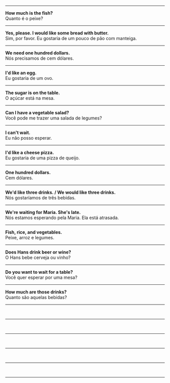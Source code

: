 <hr>
<p>
  <b>How much is the fish?</b><br>
  Quanto é o peixe?
  <hr>
</p>

<p>
  <b>Yes, please. I would like some bread
 with butter.</b><br>
  Sim, por favor. Eu gostaria de um pouco de pão com manteiga.
  <hr>
</p>

<p>
  <b>We need one hundred dollars.</b><br>
  Nós precisamos de cem dólares.
  <hr>
</p>

<p>
  <b>I'd like an egg.</b><br>
  Eu gostaria de um ovo.
  <hr>
</p>

<p>
  <b>The sugar is on the table.</b><br>
  O açúcar está na mesa.
  <hr>
</p>

<p>
  <b>Can I have a vegetable salad?</b><br>
  Você pode me trazer uma salada de legumes?
  <hr>
</p>

<p>
  <b>I can't wait.</b><br>
  Eu não posso esperar.
  <hr>
</p>

<p>
  <b>I'd like a cheese pizza.</b><br>
  Eu gostaria de uma pizza de queijo.
  <hr>
</p>

<p>
  <b>One hundred dollars.</b><br>
  Cem dólares.
  <hr>
</p>

<p>
  <b>We'd like three drinks. / We would like three drinks.</b><br>
  Nós gostaríamos de três bebidas.
  <hr>
</p>

<p>
  <b>We're waiting for Maria. She's late.</b><br>
  Nós estamos esperando pela Maria. Ela está atrasada.
  <hr>
</p>

<p>
  <b>Fish, rice, and vegetables.</b><br>
  Peixe, arroz e legumes.
  <hr>
</p>

<p>
  <b>Does Hans drink beer or wine?</b><br>
  O Hans bebe cerveja ou vinho?
  <hr>
</p>

<p>
  <b>Do you want to wait for a table?</b><br>
  Você quer esperar por uma mesa?
  <hr>
</p>

<p>
  <b>How much are those drinks?</b><br>
  Quanto são aquelas bebidas?
  <hr>
</p>

<p>
  <b></b><br>
  
  <hr>
</p>

<p>
  <b></b><br>
  
  <hr>
</p>

<p>
  <b></b><br>
  
  <hr>
</p>

<p>
  <b></b><br>
  
  <hr>
</p>

<p>
  <b></b><br>
  
  <hr>
</p>
